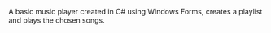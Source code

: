A basic music player created in C# using Windows Forms, creates a playlist and plays the chosen songs.
